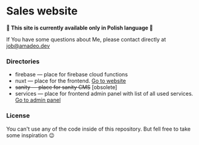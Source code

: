 # Sales website

**:construction: This site is currently available only in Polish language :construction:**

If You have some questions about Me, please contact directly at [job@amadeo.dev](mailto:job@amadeo.dev)

### Directories

* firebase — place for firebase cloud functions
* nuxt — place for the frontend. [Go to website](https://amadeusz.dev)
* ~~sanity — place for sanity CMS~~ [obsolete]
* services — place for frontend admin panel with list of all used services. [Go to admin panel](https://admin.amadeusz.dev)

### License

You can't use any of the code inside of this repository. But fell free to take some inspiration :wink:
